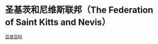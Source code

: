 # 圣基茨和尼维斯联邦（The Federation of Saint Kitts and Nevis）

[百度百科](https://baike.baidu.com/item/%E5%9C%A3%E5%9F%BA%E8%8C%A8%E5%92%8C%E5%B0%BC%E7%BB%B4%E6%96%AF/424086)